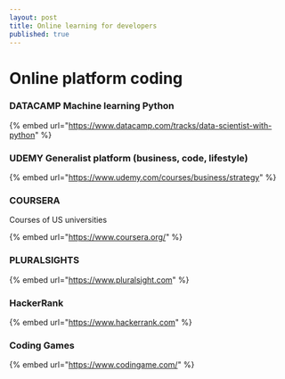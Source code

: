 ```yaml
---
layout: post
title: Online learning for developers
published: true
---
```


# Online platform coding

### DATACAMP Machine learning Python

{% embed url="https://www.datacamp.com/tracks/data-scientist-with-python" %}



### UDEMY Generalist platform \(business, code, lifestyle\)

{% embed url="https://www.udemy.com/courses/business/strategy" %}



### COURSERA

Courses of US universities

{% embed url="https://www.coursera.org/" %}

### PLURALSIGHTS

{% embed url="https://www.pluralsight.com" %}

### HackerRank

{% embed url="https://www.hackerrank.com" %}

### Coding Games

{% embed url="https://www.codingame.com/" %}





